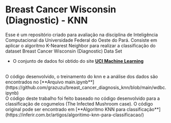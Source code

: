 # Breast Cancer Wisconsin (Diagnostic) - KNN

Esse é um repositório criado para avaliação na disciplina de Inteligência Computacional da Universidade Federal do Oeste do Pará. Consiste em aplicar
o algoritmo K-Nearest Neighbor para realizar a classificação do dataset Breast Cancer Wisconsin (Diagnostic) Data Set
</br>
* O conjunto de dados foi obtido do site [**UCI Machine Learning**](https://archive.ics.uci.edu/ml/datasets/Breast+Cancer+Wisconsin+%28Diagnostic%29)
</br>
O código desenvolvido, o treinamento do knn e a análise dos dados são encontrados no [**Arquivo main.ipynb**](https://github.com/grazuzu/breast_cancer_diagnosis_knn/blob/main/wdbc.ipynb)
</br>
O código deste trabalho foi feito baseado no código desenvolvido para a classificação de cogumelos (The Infected Mushroom case). O código original pode ser encontrado em [**Algoritmo KNN para classificação**](https://inferir.com.br/artigos/algoritimo-knn-para-classificacao/)

